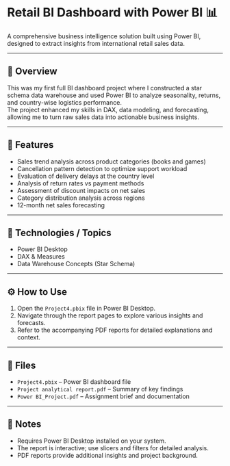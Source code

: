 # Retail BI Dashboard with Power BI 📊

A comprehensive business intelligence solution built using Power BI, designed to extract insights from international retail sales data.

---

## 🧠 Overview

This was my first full BI dashboard project where I constructed a star schema data warehouse and used Power BI to analyze seasonality, returns, and country-wise logistics performance.  
The project enhanced my skills in DAX, data modeling, and forecasting, allowing me to turn raw sales data into actionable business insights.

---

## 🔎 Features

- Sales trend analysis across product categories (books and games)  
- Cancellation pattern detection to optimize support workload  
- Evaluation of delivery delays at the country level  
- Analysis of return rates vs payment methods  
- Assessment of discount impacts on net sales  
- Category distribution analysis across regions  
- 12-month net sales forecasting

---

## 🔧 Technologies / Topics

- Power BI Desktop  
- DAX & Measures  
- Data Warehouse Concepts (Star Schema)

---

## ⚙️ How to Use

1. Open the `Project4.pbix` file in Power BI Desktop.  
2. Navigate through the report pages to explore various insights and forecasts.  
3. Refer to the accompanying PDF reports for detailed explanations and context.

---

## 📂 Files

- `Project4.pbix` – Power BI dashboard file  
- `Project analytical report.pdf` – Summary of key findings  
- `Power BI_Project.pdf` – Assignment brief and documentation

---

## 📎 Notes

- Requires Power BI Desktop installed on your system.  
- The report is interactive; use slicers and filters for detailed analysis.  
- PDF reports provide additional insights and project background.
